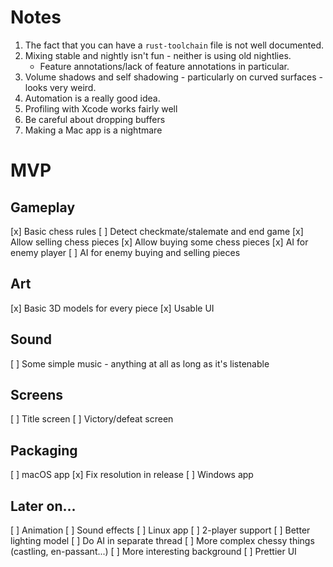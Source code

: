 Notes
===

1.  The fact that you can have a `rust-toolchain` file is not well documented.
2.  Mixing stable and nightly isn't fun - neither is using old nightlies.
    -   Feature annotations/lack of feature annotations in particular.
3.  Volume shadows and self shadowing - particularly on curved surfaces - looks very weird.
4.  Automation is a really good idea.
5.  Profiling with Xcode works fairly well
6.  Be careful about dropping buffers
7.  Making a Mac app is a nightmare


MVP
===

## Gameplay
[x] Basic chess rules
[ ] Detect checkmate/stalemate and end game
[x] Allow selling chess pieces
[x] Allow buying some chess pieces
[x] AI for enemy player
    [ ] AI for enemy buying and selling pieces

## Art
[x] Basic 3D models for every piece
[x] Usable UI

## Sound
[ ] Some simple music - anything at all as long as it's listenable

## Screens
[ ] Title screen
[ ] Victory/defeat screen

## Packaging
[ ] macOS app
    [x] Fix resolution in release
[ ] Windows app

## Later on...
[ ] Animation
[ ] Sound effects
[ ] Linux app
[ ] 2-player support
[ ] Better lighting model
[ ] Do AI in separate thread
[ ] More complex chessy things (castling, en-passant...)
[ ] More interesting background
[ ] Prettier UI
